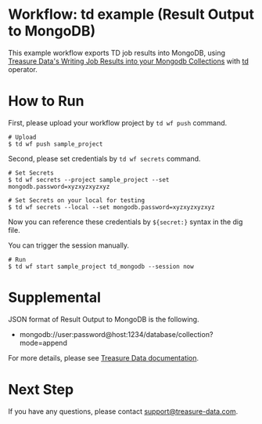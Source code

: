 # Workflow: td example (Result Output to MongoDB)

This example workflow exports TD job results into MongoDB, using [Treasure Data's Writing Job Results into your Mongodb Collections](https://docs.treasuredata.com/articles/result-into-mongodb) with [td](http://docs.digdag.io/operators/td.html) operator.

# How to Run

First, please upload your workflow project by `td wf push` command.

    # Upload
    $ td wf push sample_project

Second, please set credentials by `td wf secrets` command.

    # Set Secrets
    $ td wf secrets --project sample_project --set mongodb.password=xyzxyzxyzxyz

    # Set Secrets on your local for testing
    $ td wf secrets --local --set mongodb.password=xyzxyzxyzxyz

Now you can reference these credentials by `${secret:}` syntax in the dig file.

You can trigger the session manually.

    # Run
    $ td wf start sample_project td_mongodb --session now
    
# Supplemental

JSON format of Result Output to MongoDB is the following.

- mongodb://user:password@host:1234/database/collection?mode=append

For more details, please see [Treasure Data documentation](https://docs.treasuredata.com/articles/result-into-mongodb).

# Next Step

If you have any questions, please contact support@treasure-data.com.
